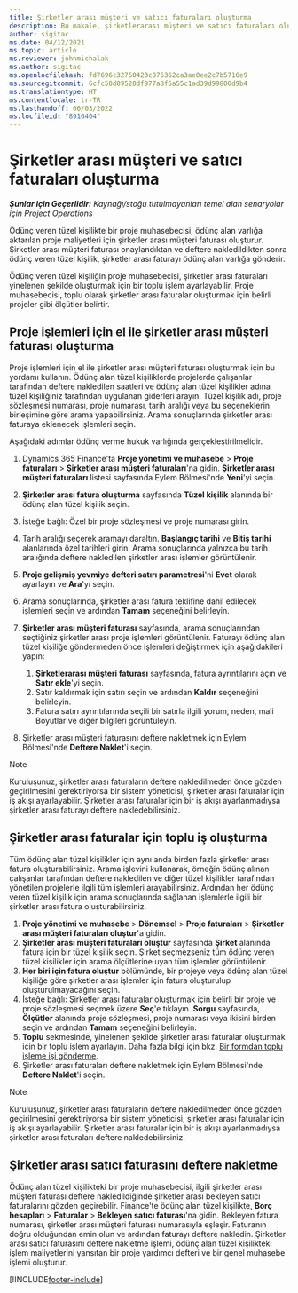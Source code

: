 ```yaml
---
title: Şirketler arası müşteri ve satıcı faturaları oluşturma
description: Bu makale, şirketlerarası müşteri ve satıcı faturaları oluşturma hakkında bilgi sunar.
author: sigitac
ms.date: 04/12/2021
ms.topic: article
ms.reviewer: johnmichalak
ms.author: sigitac
ms.openlocfilehash: fd7696c32760423c876362ca3ae0ee2c7b5716e9
ms.sourcegitcommit: 6cfc50d89528df977a8f6a55c1ad39d99800d9b4
ms.translationtype: HT
ms.contentlocale: tr-TR
ms.lasthandoff: 06/03/2022
ms.locfileid: "8916404"
---
```

# <a name="create-intercompany-customer-and-vendor-invoices"></a>Şirketler arası müşteri ve satıcı faturaları oluşturma

_**Şunlar için Geçerlidir:** Kaynağı/stoğu tutulmayanları temel alan senaryolar için Project Operations_

Ödünç veren tüzel kişilikte bir proje muhasebecisi, ödünç alan varlığa aktarılan proje maliyetleri için şirketler arası müşteri faturası oluşturur. Şirketler arası müşteri faturası onaylandıktan ve deftere nakledildikten sonra ödünç veren tüzel kişilik, şirketler arası faturayı ödünç alan varlığa gönderir.

Ödünç veren tüzel kişiliğin proje muhasebecisi, şirketler arası faturaları yinelenen şekilde oluşturmak için bir toplu işlem ayarlayabilir. Proje muhasebecisi, toplu olarak şirketler arası faturalar oluşturmak için belirli projeler gibi ölçütler belirtir.

## <a name="manually-create-an-intercompany-customer-invoice-for-project-transactions"></a>Proje işlemleri için el ile şirketler arası müşteri faturası oluşturma 

Proje işlemleri için el ile şirketler arası müşteri faturası oluşturmak için bu yordamı kullanın. Ödünç alan tüzel kişiliklerde projelerde çalışanlar tarafından deftere nakledilen saatleri ve ödünç alan tüzel kişilikler adına tüzel kişiliğiniz tarafından uygulanan giderleri arayın. Tüzel kişilik adı, proje sözleşmesi numarası, proje numarası, tarih aralığı veya bu seçeneklerin birleşimine göre arama yapabilirsiniz. Arama sonuçlarında şirketler arası faturaya eklenecek işlemleri seçin. 

Aşağıdaki adımlar ödünç verme hukuk varlığında gerçekleştirilmelidir. 

1. Dynamics 365 Finance'ta **Proje yönetimi ve muhasebe** > **Proje faturaları** > **Şirketler arası müşteri faturaları**'na gidin. **Şirketler arası müşteri faturaları** listesi sayfasında Eylem Bölmesi'nde **Yeni**'yi seçin.
2. **Şirketler arası fatura oluşturma** sayfasında **Tüzel kişilik** alanında bir ödünç alan tüzel kişilik seçin.
3. İsteğe bağlı: Özel bir proje sözleşmesi ve proje numarası girin.
4. Tarih aralığı seçerek aramayı daraltın. **Başlangıç tarihi** ve **Bitiş tarihi** alanlarında özel tarihleri girin. Arama sonuçlarında yalnızca bu tarih aralığında deftere nakledilen şirketler arası işlemler görüntülenir.
5. **Proje gelişmiş yevmiye defteri satırı parametresi**'ni **Evet** olarak ayarlayın ve **Ara**'yı seçin.
6. Arama sonuçlarında, şirketler arası fatura teklifine dahil edilecek işlemleri seçin ve ardından **Tamam** seçeneğini belirleyin.
7. **Şirketler arası müşteri faturası** sayfasında, arama sonuçlarından seçtiğiniz şirketler arası proje işlemleri görüntülenir. Faturayı ödünç alan tüzel kişiliğe göndermeden önce işlemleri değiştirmek için aşağıdakileri yapın:
  
    1. **Şirketlerarası müşteri faturası** sayfasında, fatura ayrıntılarını açın ve **Satır ekle**'yi seçin.
    2. Satır kaldırmak için satırı seçin ve ardından **Kaldır** seçeneğini belirleyin.
    3. Fatura satırı ayrıntılarında seçili bir satırla ilgili yorum, neden, mali Boyutlar ve diğer bilgileri görüntüleyin.
    
8. Şirketler arası müşteri faturasını deftere nakletmek için Eylem Bölmesi'nde **Deftere Naklet**'i seçin.

> [!NOTE]
> Kuruluşunuz, şirketler arası faturaların deftere nakledilmeden önce gözden geçirilmesini gerektiriyorsa bir sistem yöneticisi, şirketler arası faturalar için iş akışı ayarlayabilir. Şirketler arası faturalar için bir iş akışı ayarlanmadıysa şirketler arası faturayı deftere nakledebilirsiniz.

## <a name="create-a-batch-job-for-intercompany-invoices"></a>Şirketler arası faturalar için toplu iş oluşturma

Tüm ödünç alan tüzel kişilikler için aynı anda birden fazla şirketler arası fatura oluşturabilirsiniz. Arama işlevini kullanarak, örneğin ödünç alınan çalışanlar tarafından deftere nakledilen ve diğer tüzel kişilikler tarafından yönetilen projelerle ilgili tüm işlemleri arayabilirsiniz. Ardından her ödünç veren tüzel kişilik için arama sonuçlarında sağlanan işlemlerle ilgili bir şirketler arası fatura oluşturabilirsiniz.

1. **Proje yönetimi ve muhasebe** > **Dönemsel** > **Proje faturaları** > **Şirketler arası müşteri faturaları oluştur**'a gidin.
2. **Şirketler arası müşteri faturaları oluştur** sayfasında **Şirket** alanında fatura için bir tüzel kişilik seçin. Şirket seçmezseniz tüm ödünç veren tüzel kişilikler için arama ölçütlerine uyan tüm işlemler görüntülenir.
3. **Her biri için fatura oluştur** bölümünde, bir projeye veya ödünç alan tüzel kişiliğe göre şirketler arası işlemler için fatura oluşturulup oluşturulmayacağını seçin.
4. İsteğe bağlı: Şirketler arası faturalar oluşturmak için belirli bir proje ve proje sözleşmesi seçmek üzere **Seç**'e tıklayın. **Sorgu** sayfasında, **Ölçütler** alanında proje sözleşmesi, proje numarası veya ikisini birden seçin ve ardından **Tamam** seçeneğini belirleyin.
5. **Toplu** sekmesinde, yinelenen şekilde şirketler arası faturalar oluşturmak için bir toplu işlem ayarlayın. Daha fazla bilgi için bkz. [Bir formdan toplu işleme işi gönderme](/dynamicsax-2012/appuser-itpro/submit-a-batch-processing-job-from-a-form).
6. Şirketler arası faturaları deftere nakletmek için Eylem Bölmesi'nde **Deftere Naklet**'i seçin.

> [!NOTE]
> Kuruluşunuz, şirketler arası faturaların deftere nakledilmeden önce gözden geçirilmesini gerektiriyorsa bir sistem yöneticisi, şirketler arası faturalar için iş akışı ayarlayabilir. Şirketler arası faturalar için bir iş akışı ayarlanmadıysa şirketler arası faturaları deftere nakledebilirsiniz.

## <a name="post-the-intercompany-vendor-invoice"></a>Şirketler arası satıcı faturasını deftere nakletme

Ödünç alan tüzel kişilikteki bir proje muhasebecisi, ilgili şirketler arası müşteri faturası deftere nakledildiğinde şirketler arası bekleyen satıcı faturalarını gözden geçirebilir. Finance'te ödünç alan tüzel kişilikte, **Borç hesapları** > **Faturalar** > **Bekleyen satıcı faturası**'na gidin. Bekleyen fatura numarası, şirketler arası müşteri faturası numarasıyla eşleşir. Faturanın doğru olduğundan emin olun ve ardından faturayı deftere nakledin. Şirketler arası satıcı faturasını deftere nakletme işlemi, ödünç alan tüzel kişilikteki işlem maliyetlerini yansıtan bir proje yardımcı defteri ve bir genel muhasebe işlemi oluşturur.


[!INCLUDE[footer-include](../includes/footer-banner.md)]
